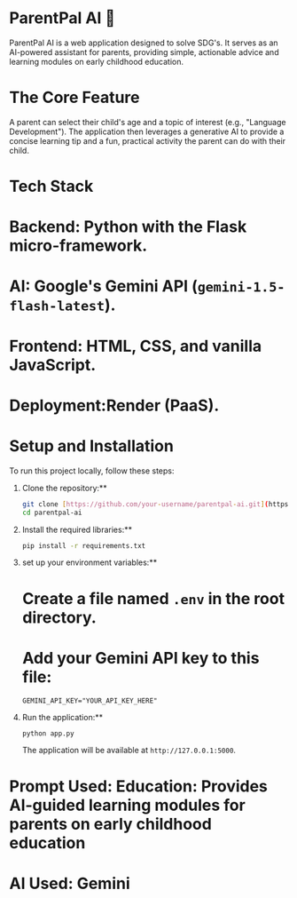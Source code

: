 # ParentPal AI 🤖

ParentPal AI is a web application designed to solve SDG's. It serves as an AI-powered assistant for parents, providing simple, actionable advice and learning modules on early childhood education.

# The Core Feature

A parent can select their child's age and a topic of interest (e.g., "Language Development"). The application then leverages a generative AI to provide a concise learning tip and a fun, practical activity the parent can do with their child.

# Tech Stack

# Backend: Python with the Flask micro-framework.
# AI: Google's Gemini API (`gemini-1.5-flash-latest`).
# Frontend: HTML, CSS, and vanilla JavaScript.
# Deployment:Render (PaaS).

# Setup and Installation

To run this project locally, follow these steps:

1.  Clone the repository:**
    ```bash
    git clone [https://github.com/your-username/parentpal-ai.git](https://github.com/your-username/parentpal-ai.git)
    cd parentpal-ai
    ```

2.  Install the required libraries:**
    ```bash
    pip install -r requirements.txt
    ```

3.  set up your environment variables:**
    # Create a file named `.env` in the root directory.
    # Add your Gemini API key to this file:
    ```
    GEMINI_API_KEY="YOUR_API_KEY_HERE"
    ```

4.  Run the application:**
    ```bash
    python app.py
    ```
    The application will be available at `http://127.0.0.1:5000`.

# Prompt Used: Education: Provides AI-guided learning modules for parents on early childhood education
# AI Used: Gemini